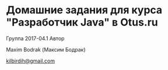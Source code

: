 # Домашние задания для курса "Разработчик Java" в Otus.ru

Группа 2017-04.1
Автор

Maxim Bodrak (Максим Бодрак)

kilbirdih@gmail.com
